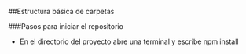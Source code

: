 ##Estructura básica de carpetas

###Pasos para iniciar el repositorio
- En el directorio del proyecto abre una terminal y escribe npm install
